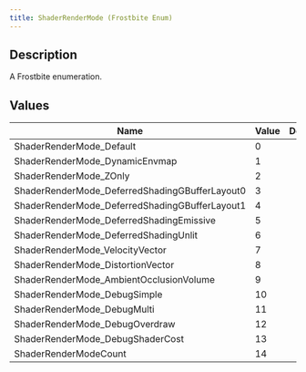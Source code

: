 ```yaml
---
title: ShaderRenderMode (Frostbite Enum)
---
```

## Description

A Frostbite enumeration.

## Values

| Name                                            | Value | Description |
| ----------------------------------------------- | ----- | ----------- |
| ShaderRenderMode\_Default                       | 0     |             |
| ShaderRenderMode\_DynamicEnvmap                 | 1     |             |
| ShaderRenderMode\_ZOnly                         | 2     |             |
| ShaderRenderMode\_DeferredShadingGBufferLayout0 | 3     |             |
| ShaderRenderMode\_DeferredShadingGBufferLayout1 | 4     |             |
| ShaderRenderMode\_DeferredShadingEmissive       | 5     |             |
| ShaderRenderMode\_DeferredShadingUnlit          | 6     |             |
| ShaderRenderMode\_VelocityVector                | 7     |             |
| ShaderRenderMode\_DistortionVector              | 8     |             |
| ShaderRenderMode\_AmbientOcclusionVolume        | 9     |             |
| ShaderRenderMode\_DebugSimple                   | 10    |             |
| ShaderRenderMode\_DebugMulti                    | 11    |             |
| ShaderRenderMode\_DebugOverdraw                 | 12    |             |
| ShaderRenderMode\_DebugShaderCost               | 13    |             |
| ShaderRenderModeCount                           | 14    |             |
